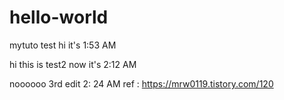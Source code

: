 # hello-world
mytuto test
hi it's 1:53 AM

hi this is test2 
now it's 2:12 AM

noooooo
3rd edit 2: 24 AM
ref : https://mrw0119.tistory.com/120
